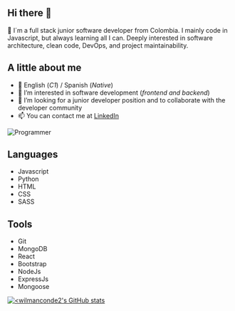 ## **Hi there 👋**

🧔 I´m a full stack junior software developer from Colombia. I mainly code in Javascript, but always learning all I can. Deeply interested in software architecture, clean code, DevOps, and project maintainability.

## **A little about me**

* 🤖 English (*C1*) / Spanish (*Native*)
* 👀 I’m interested in software development (*frontend and backend*)
* 🌱 I’m looking for a junior developer position and to collaborate with the developer community
* 📫 You can contact me at [LinkedIn](https://www.linkedin.com/in/wilman-conde/)

![Programmer](https://cdn.pixabay.com/photo/2023/11/05/02/07/ai-generated-8366100_1280.jpg)

## **Languages**

* Javascript
* Python
* HTML
* CSS
* SASS

## **Tools**

* Git
* MongoDB
* React
* Bootstrap
* NodeJs
* ExpressJs
* Mongoose

[![<wilmanconde2's GitHub stats](https://github-readme-stats.vercel.app/api?username=wilmanconde2)](https://github.com/wilmanconde2/github-readme-stats)
